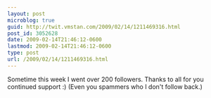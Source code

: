```yaml
---
layout: post
microblog: true
guid: http://twit.vmstan.com/2009/02/14/1211469316.html
post_id: 3052628
date: 2009-02-14T21:46:12-0600
lastmod: 2009-02-14T21:46:12-0600
type: post
url: /2009/02/14/1211469316.html
---
```

Sometime this week I went over 200 followers. Thanks to all for you continued support :) (Even you spammers who I don't follow back.)
